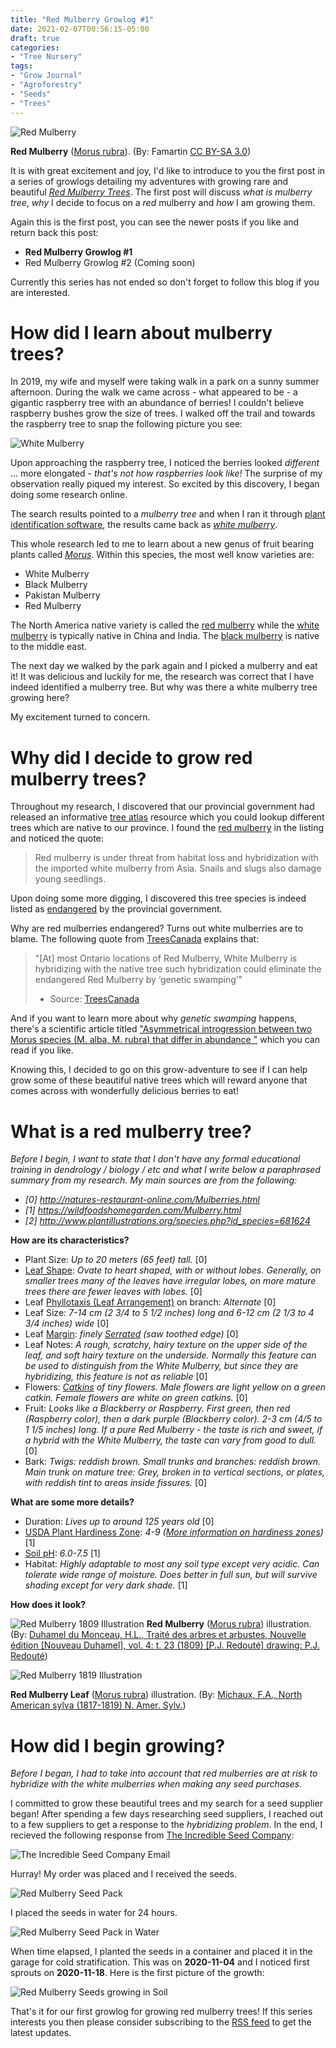 ```yaml
---
title: "Red Mulberry Growlog #1"
date: 2021-02-07T00:56:15-05:00
draft: true
categories:
- "Tree Nursery"
tags:
- "Grow Journal"
- "Agroforestry"
- "Seeds"
- "Trees"
---
```


![Red Mulberry](/img/2021/02-07/red-mulberry-tree-producing-fruit-in-virginia.jpg)

**Red Mulberry** ([Morus rubra](https://en.wikipedia.org/wiki/Morus_rubra)). (By: Famartin [CC BY-SA 3.0](https://commons.wikimedia.org/w/index.php?curid=62699443))

It is with great excitement and joy, I'd like to introduce to you the first post in a series of growlogs detailing my adventures with growing rare and beautiful [*Red Mulberry Trees*](https://en.wikipedia.org/wiki/Morus_rubra). The first post will discuss *what is mulberry tree*, *why* I decide to focus on a *red* mulberry and *how* I am growing them.

<!--more-->

Again this is the first post, you can see the newer posts if you like and return back this post:

* **Red Mulberry Growlog #1**
* Red Mulberry Growlog #2 (Coming soon)

Currently this series has not ended so don't forget to follow this blog if you are interested.

# How did I learn about mulberry trees?

In 2019, my wife and myself were taking walk in a park on a sunny summer afternoon. During the walk we came across - what appeared to be - a gigantic raspberry tree with an abundance of berries! I couldn't believe raspberry bushes grow the size of trees. I walked off the trail and towards the raspberry tree to snap the following picture you see:

![White Mulberry](/img/2021/02-07/white-mulberry-london-ontario.jpg)

Upon approaching the raspberry tree, I noticed the berries looked *different* ... more elongated - *that's not how raspberries look like!* The surprise of my observation really piqued my interest. So excited by this discovery, I began doing some research online.

The search results pointed to a *mulberry tree* and when I ran it through [plant identification software](https://apps.apple.com/ca/app/picturethis-plant-identifier/id1252497129), the results came back as [*white mulberry*](https://en.wikipedia.org/wiki/Morus_alba).

This whole research led to me to learn about a new genus of fruit bearing plants called [*Morus*](https://en.wikipedia.org/wiki/Morus_(plant)). Within this species, the most well know varieties are:

* White Mulberry
* Black Mulberry
* Pakistan Mulberry
* Red Mulberry

The North America native variety is called the [red mulberry](https://en.wikipedia.org/wiki/Morus_rubra) while the [white mulberry](https://en.wikipedia.org/wiki/Morus_alba) is typically native in China and India. The [black mulberry](https://en.wikipedia.org/wiki/Morus_nigra) is native to the middle east.

The next day we walked by the park again and I picked a mulberry and eat it! It was delicious and luckily for me, the research was correct that I have indeed identified a mulberry tree. But why was there a white mulberry tree growing here?

My excitement turned to concern.

# Why did I decide to grow red mulberry trees?

Throughout my research, I discovered that our provincial government had released an informative [tree atlas](https://www.ontario.ca/environment-and-energy/tree-atlas) resource which you could lookup different trees which are native to our province. I found the [red mulberry](https://www.ontario.ca/page/red-mulberry) in the listing and noticed the quote:

> Red mulberry is under threat from habitat loss and hybridization with the imported white mulberry from Asia. Snails and slugs also damage young seedlings.

Upon doing some more digging, I discovered this tree species is indeed listed as [endangered](https://www.ontario.ca/page/red-mulberry-species-risk) by the provincial government.

Why are red mulberries endangered? Turns out white mulberries are to blame. The following quote from [TreesCanada](https://treecanada.ca/resources/tree-killers/white-mulberry/) explains that:

> "[At] most Ontario locations of Red Mulberry, White Mulberry is hybridizing with the native tree
such hybridization could eliminate the endangered Red Mulberry by ‘genetic swamping’"
> - Source: [TreesCanada](https://treecanada.ca/resources/tree-killers/white-mulberry/)

And if you want to learn more about why *genetic swamping* happens, there's a scientific article titled ["Asymmetrical introgression between two Morus species (M. alba, M. rubra) that differ in abundance
"](https://pubmed.ncbi.nlm.nih.gov/16156816/) which you can read if you like.

Knowing this, I decided to go on this grow-adventure to see if I can help grow some of these beautiful native trees which will reward anyone that comes across with wonderfully delicious berries to eat!

# What is a red mulberry tree?

*Before I begin, I want to state that I don't have any formal educational training in dendrology / biology / etc and what I write below a paraphrased summary from my research. My main sources are from the following:*

* *[0] http://natures-restaurant-online.com/Mulberries.html*
* *[1] https://wildfoodshomegarden.com/Mulberry.html*
* *[2] http://www.plantillustrations.org/species.php?id_species=681624*

**How are its characteristics?**

* Plant Size: *Up to 20 meters (65 feet) tall.* [0]
* [Leaf Shape](http://natures-restaurant-online.com/id.html#Leaf%20Shape%20and%20Arrangement): *Ovate to heart shaped, with or without lobes. Generally, on smaller trees many of the leaves have irregular lobes, on more mature trees there are fewer leaves with lobes.* [0]
* Leaf [Phyllotaxis (Leaf Arrangement)](http://natures-restaurant-online.com/id.html#Leaf%20Arrangement) on branch: *Alternate* [0]
* Leaf Size: *7-14 cm (2 3/4 to 5 1/2 inches) long and 6-12 cm (2 1/3 to 4 3/4 inches) wide* [0]
* Leaf [Margin](http://natures-restaurant-online.com/id.html#Leaf%20Margin): *finely [Serrated](https://www.google.com/search?q=serrated+leaf+edges&tbm=isch) (saw toothed edge)* [0]
* Leaf Notes: *A rough, scratchy, hairy texture on the upper side of the leaf, and soft hairy texture on the underside. Normally this feature can be used to distinguish from the White Mulberry, but since they are hybridizing, this feature is not as reliable* [0]
* Flowers: *[Catkins](https://en.wikipedia.org/wiki/Catkin) of tiny flowers. Male flowers are light yellow on a green catkin. Female flowers are white on green catkins.* [0]
* Fruit: *Looks like a Blackberry or Raspberry. First green, then red (Raspberry color), then a dark purple (Blackberry color). 2-3 cm (4/5 to 1 1/5 inches) long. If a pure Red Mulberry - the taste is rich and sweet, if a hybrid with the White Mulberry, the taste can vary from good to dull.* [0]
* Bark: *Twigs: reddish brown. Small trunks and branches: reddish brown. Main trunk on mature tree: Grey, broken in to vertical sections, or plates, with reddish tint to areas inside fissures.* [0]

**What are some more details?**

* Duration: *Lives up to around 125 years old* [0]
* [USDA Plant Hardiness Zone](https://wildfoodshomegarden.com/Identification.html#USDA%20Hardiness%20zone%20map): *4-9 ([More information on hardiness zones](https://en.wikipedia.org/wiki/Hardiness_zone))* [1]
* [Soil pH](https://en.wikipedia.org/wiki/Soil_pH): *6.0-7.5* [1]
* Habitat: *Highly adaptable to most any soil type except very acidic. Can tolerate wide range of moisture. Does better in full sun, but will survive shading except for very dark shade.* [1]

**How does it look?**

![Red Mulberry 1809 Illustration](/img/2021/02-07/red-mulberry-1809-illustration.jpg)
**Red Mulberry** ([Morus rubra](https://en.wikipedia.org/wiki/Morus_rubra)) illustration. (By: [Duhamel du Monceau, H.L., Traité des arbres et arbustes, Nouvelle édition [Nouveau Duhamel], vol. 4: t. 23 (1809) [P.J. Redouté] drawing: P.J. Redouté](http://www.plantillustrations.org/illustration.php?id_illustration=250389))

![Red Mulberry 1819 Illustration](/img/2021/02-07/red-mulberry-1819-illustration.jpg)

**Red Mulberry Leaf** ([Morus rubra](https://en.wikipedia.org/wiki/Morus_rubra)) illustration. (By: [Michaux, F.A., North American sylva (1817-1819)
N. Amer. Sylv.](http://www.plantillustrations.org/illustration.php?id_illustration=158526))

# How did I begin growing?

*Before I began, I had to take into account that red mulberries are at risk to hybridize with the white mulberries when making any seed purchases.*

I committed to grow these beautiful trees and my search for a seed supplier began! After spending a few days researching seed suppliers, I reached out to a few suppliers to get a response to the *hybridizing problem*. In the end, I recieved the following response from [The Incredible Seed Company](https://www.incredibleseeds.ca/):

![The Incredible Seed Company Email](/img/2021/02-07/email.png)

Hurray! My order was placed and I received the seeds.

![Red Mulberry Seed Pack](/img/2021/02-07/red_mulberry_seed_pack.jpg)

I placed the seeds in water for 24 hours.

![Red Mulberry Seed Pack in Water](/img/2021/02-07/red_mulberry_seed_pack_in_water.jpg)

When time elapsed, I planted the seeds in a container and placed it in the garage for cold stratification. This was on **2020-11-04** and I noticed first sprouts on **2020-11-18**. Here is the first picture of the growth:

![Red Mulberry Seeds growing in Soil](/img/2021/02-07/red_mulberry_seeds_growing_in_soil_finally_sprout.jpg)

That's it for our first growlog for growing red mulberry trees! If this series interests you then please consider subscribing to the [RSS feed](/index.xml) to get the latest updates.

